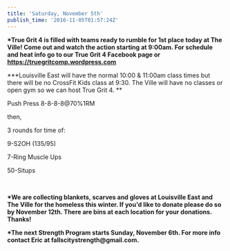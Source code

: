 ```yaml
---
title: 'Saturday, November 5th'
publish_time: '2016-11-05T01:57:24Z'
---
```


**\*True Grit 4 is filled with teams ready to rumble for 1st place today
at The Ville! Come out and watch the action starting at 9:00am. For
schedule and heat info go to our True Grit 4 Facebook page or
<https://truegritcomp.wordpress.com>**

**\*Louisville East will have the normal 10:00 & 11:00am class times but
there will be no CrossFit Kids class at 9:30. The Ville will have no
classes or open gym so we can host True Grit 4. **

Push Press 8-8-8-8\@70%1RM

then,

3 rounds for time of:

9-S2OH (135/95)

7-Ring Muscle Ups

50-Situps

 

**\*We are collecting blankets, scarves and gloves at Louisville East
and The Ville for the homeless this winter. If you'd like to donate
please do so by November 12th. There are bins at each location for your
donations. Thanks!**

**\*The next Strength Program starts Sunday, November 6th. For more info
contact Eric at fallscitystrength\@gmail.com.**
